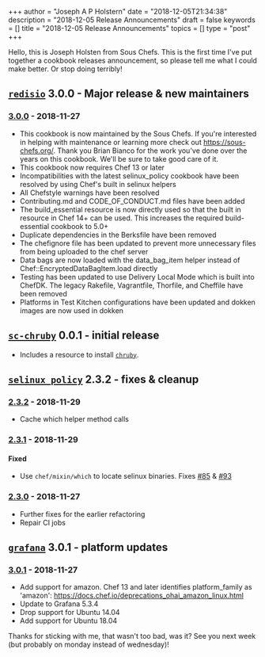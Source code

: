 +++
author = "Joseph A P Holstern"
date = "2018-12-05T21:34:38"
description = "2018-12-05 Release Announcements"
draft = false
keywords = []
title = "2018-12-05 Release Announcements"
topics = []
type = "post"
+++

Hello, this is Joseph Holsten from Sous Chefs. This is the first time I've put together a cookbook releases announcement, so please tell me what I could make better. Or stop doing terribly!

## [`redisio`](https://supermarket.chef.io/cookbooks/redisio) 3.0.0 - Major release & new maintainers

### [3.0.0](https://github.com/sous-chefs/redisio/compare/v2.7.2...v3.0.0) - 2018-11-27

- This cookbook is now maintained by the Sous Chefs. If you're interested in helping with maintenance or learning more check out <https://sous-chefs.org/>. Thank you Brian Bianco for the work you've done over the years on this cookbook. We'll be sure to take good care of it.
- This cookbook now requires Chef 13 or later
- Incompatibilities with the latest selinux_policy cookbook have been resolved by using Chef's built in selinux helpers
- All Chefstyle warnings have been resolved
- Contributing.md and CODE_OF_CONDUCT.md files have been added
- The build_essential resource is now directly used so that the built in resource in Chef 14+ can be used. This increases the required build-essential cookbook to 5.0+
- Duplicate dependencies in the Berksfile have been removed
- The chefignore file has been updated to prevent more unnecessary files from being uploaded to the chef server
- Data bags are now loaded with the data_bag_item helper instead of Chef::EncryptedDataBagItem.load directly
- Testing has been updated to use Delivery Local Mode which is built into ChefDK. The legacy Rakefile, Vagrantfile, Thorfile, and Cheffile have been removed
- Platforms in Test Kitchen configurations have been updated and dokken images are now used in dokken

## [`sc-chruby`](https://supermarket.chef.io/cookbooks/sc-chruby) 0.0.1 - initial release

- Includes a resource to install [`chruby`](https://github.com/postmodern/chruby).

## [`selinux_policy`](https://supermarket.chef.io/cookbooks/selinux_policy) 2.3.2 - fixes & cleanup

### [2.3.2](https://github.com/sous-chefs/selinux_policy/compare/v2.3.1...v2.3.2) - 2018-11-29

- Cache which helper method calls

### [2.3.1](https://github.com/sous-chefs/selinux_policy/compare/v2.3.0...v2.3.1) - 2018-11-29

#### Fixed

- Use `chef/mixin/which` to locate selinux binaries. Fixes [#85](https://github.com/sous-chefs/selinux_policy/issues/85) & [#93](https://github.com/sous-chefs/selinux_policy/issues/93)

### [2.3.0](https://github.com/sous-chefs/selinux_policy/compare/v2.2.0...v2.3.0) - 2018-11-27

- Further fixes for the earlier refactoring
- Repair CI jobs

## [`grafana`](https://supermarket.chef.io/cookbooks/grafana) 3.0.1 - platform updates

### [3.0.1](https://github.com/sous-chefs/grafana/compare/v3.0.0...v3.0.1) - 2018-11-27

- Add support for amazon. Chef 13 and later identifies platform_family as 'amazon': <https://docs.chef.io/deprecations_ohai_amazon_linux.html>
- Update to Grafana 5.3.4
- Drop support for Ubuntu 14.04
- Add support for Ubuntu 18.04

Thanks for sticking with me, that wasn't too bad, was it? See you next week (but probably on monday instead of wednesday)!
